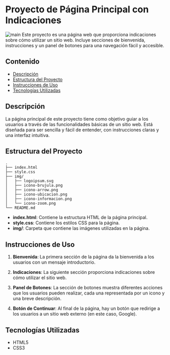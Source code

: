 # Proyecto de Página Principal con Indicaciones
![main](https://github.com/SteveGongoraL/Intro-site/assets/55302658/1a64e31f-6a0c-4f22-9a1d-8c912e14b85a)
Este proyecto es una página web que proporciona indicaciones sobre cómo utilizar un sitio web. Incluye secciones de bienvenida, instrucciones y un panel de botones para una navegación fácil y accesible.

## Contenido
- [Descripción](#descripción)
- [Estructura del Proyecto](#estructura-del-proyecto)
- [Instrucciones de Uso](#instrucciones-de-uso)
- [Tecnologías Utilizadas](#tecnologías-utilizadas)

## Descripción
La página principal de este proyecto tiene como objetivo guiar a los usuarios a través de las funcionalidades básicas de un sitio web. Está diseñada para ser sencilla y fácil de entender, con instrucciones claras y una interfaz intuitiva.

## Estructura del Proyecto
```
.
├── index.html
├── style.css
├── img/
│   ├── logoipsum.svg
│   ├── icono-brujula.png
│   ├── icono-arrow.png
│   ├── icono-ubicacion.png
│   ├── icono-informacion.png
│   └── icono-zoom.png
└── README.md
```

- **index.html**: Contiene la estructura HTML de la página principal.
- **style.css**: Contiene los estilos CSS para la página.
- **img/**: Carpeta que contiene las imágenes utilizadas en la página.

## Instrucciones de Uso
1. **Bienvenida**: La primera sección de la página da la bienvenida a los usuarios con un mensaje introductorio.
   
2. **Indicaciones**: La siguiente sección proporciona indicaciones sobre cómo utilizar el sitio web.

3. **Panel de Botones**: La sección de botones muestra diferentes acciones que los usuarios pueden realizar, cada una representada por un icono y una breve descripción.

4. **Botón de Continuar**: Al final de la página, hay un botón que redirige a los usuarios a un sitio web externo (en este caso, Google).

## Tecnologías Utilizadas
- HTML5
- CSS3
